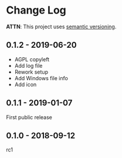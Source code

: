 # Change Log

**ATTN**: This project uses [semantic versioning](http://semver.org/).


## 0.1.2 - 2019-06-20
- AGPL copyleft
- Add log file
- Rework setup
- Add Windows file info
- Add icon

## 0.1.1 - 2019-01-07
First public release


## 0.1.0 - 2018-09-12
rc1
